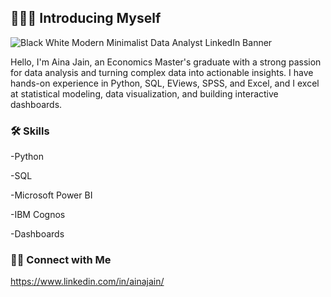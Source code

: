 ## 🙋🏻‍♀️ Introducing Myself
![Black   White Modern Minimalist Data Analyst LinkedIn Banner](https://github.com/user-attachments/assets/f1657550-6710-4629-a1b9-68ef9dd34f5e)        
 
Hello, I'm Aina Jain, an Economics Master's graduate with a strong passion for data analysis and turning complex data into actionable insights. I have hands-on experience in Python, SQL, EViews, SPSS, and Excel, and I excel at statistical modeling, data visualization, and building interactive dashboards.

### 🛠️ Skills

-Python

-SQL

-Microsoft Power BI

-IBM Cognos

-Dashboards

 ### 👋🏻 Connect with Me
 
 https://www.linkedin.com/in/ainajain/

<!---
ainajain02/ainajain02 is a ✨ special ✨ repository because its `README.md` (this file) appears on your GitHub profile.
You can click the Preview link to take a look at your changes.
--->
        
